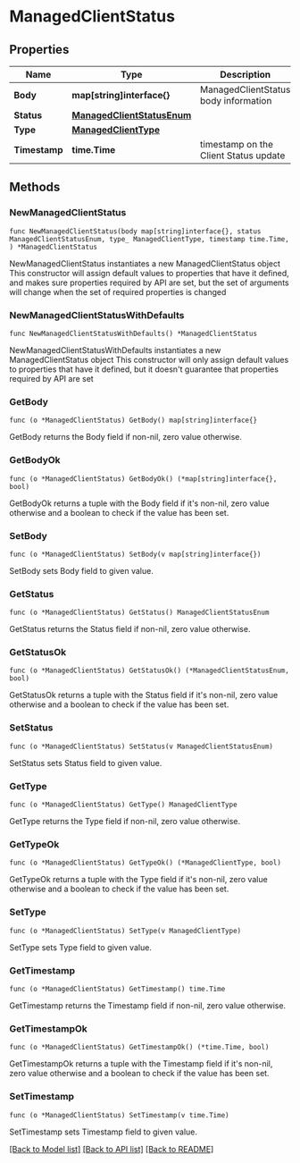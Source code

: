 # ManagedClientStatus

## Properties

Name | Type | Description | Notes
------------ | ------------- | ------------- | -------------
**Body** | **map[string]interface{}** | ManagedClientStatus body information | 
**Status** | [**ManagedClientStatusEnum**](ManagedClientStatusEnum.md) |  | 
**Type** | [**ManagedClientType**](ManagedClientType.md) |  | 
**Timestamp** | **time.Time** | timestamp on the Client Status update | 

## Methods

### NewManagedClientStatus

`func NewManagedClientStatus(body map[string]interface{}, status ManagedClientStatusEnum, type_ ManagedClientType, timestamp time.Time, ) *ManagedClientStatus`

NewManagedClientStatus instantiates a new ManagedClientStatus object
This constructor will assign default values to properties that have it defined,
and makes sure properties required by API are set, but the set of arguments
will change when the set of required properties is changed

### NewManagedClientStatusWithDefaults

`func NewManagedClientStatusWithDefaults() *ManagedClientStatus`

NewManagedClientStatusWithDefaults instantiates a new ManagedClientStatus object
This constructor will only assign default values to properties that have it defined,
but it doesn't guarantee that properties required by API are set

### GetBody

`func (o *ManagedClientStatus) GetBody() map[string]interface{}`

GetBody returns the Body field if non-nil, zero value otherwise.

### GetBodyOk

`func (o *ManagedClientStatus) GetBodyOk() (*map[string]interface{}, bool)`

GetBodyOk returns a tuple with the Body field if it's non-nil, zero value otherwise
and a boolean to check if the value has been set.

### SetBody

`func (o *ManagedClientStatus) SetBody(v map[string]interface{})`

SetBody sets Body field to given value.


### GetStatus

`func (o *ManagedClientStatus) GetStatus() ManagedClientStatusEnum`

GetStatus returns the Status field if non-nil, zero value otherwise.

### GetStatusOk

`func (o *ManagedClientStatus) GetStatusOk() (*ManagedClientStatusEnum, bool)`

GetStatusOk returns a tuple with the Status field if it's non-nil, zero value otherwise
and a boolean to check if the value has been set.

### SetStatus

`func (o *ManagedClientStatus) SetStatus(v ManagedClientStatusEnum)`

SetStatus sets Status field to given value.


### GetType

`func (o *ManagedClientStatus) GetType() ManagedClientType`

GetType returns the Type field if non-nil, zero value otherwise.

### GetTypeOk

`func (o *ManagedClientStatus) GetTypeOk() (*ManagedClientType, bool)`

GetTypeOk returns a tuple with the Type field if it's non-nil, zero value otherwise
and a boolean to check if the value has been set.

### SetType

`func (o *ManagedClientStatus) SetType(v ManagedClientType)`

SetType sets Type field to given value.


### GetTimestamp

`func (o *ManagedClientStatus) GetTimestamp() time.Time`

GetTimestamp returns the Timestamp field if non-nil, zero value otherwise.

### GetTimestampOk

`func (o *ManagedClientStatus) GetTimestampOk() (*time.Time, bool)`

GetTimestampOk returns a tuple with the Timestamp field if it's non-nil, zero value otherwise
and a boolean to check if the value has been set.

### SetTimestamp

`func (o *ManagedClientStatus) SetTimestamp(v time.Time)`

SetTimestamp sets Timestamp field to given value.



[[Back to Model list]](../README.md#documentation-for-models) [[Back to API list]](../README.md#documentation-for-api-endpoints) [[Back to README]](../README.md)


